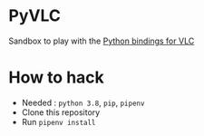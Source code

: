 # PyVLC

Sandbox to play with the [Python bindings for VLC](https://github.com/oaubert/python-vlc)

# How to hack

- Needed : `python 3.8`, `pip`, `pipenv`
- Clone this repository
- Run `pipenv install`
